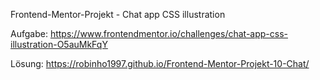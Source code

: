 Frontend-Mentor-Projekt - Chat app CSS illustration

Aufgabe:
https://www.frontendmentor.io/challenges/chat-app-css-illustration-O5auMkFqY

Lösung:
https://robinho1997.github.io/Frontend-Mentor-Projekt-10-Chat/
